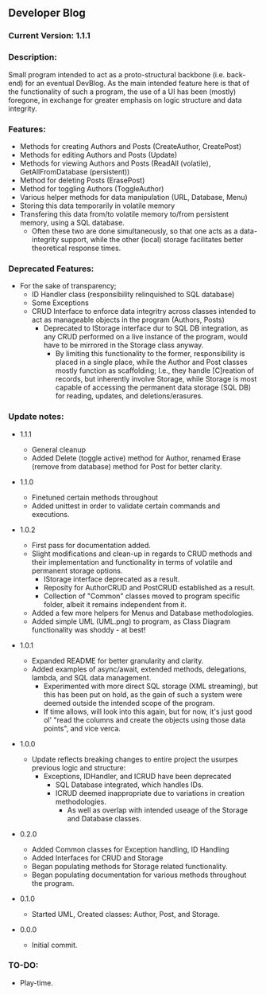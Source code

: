 ﻿## Developer Blog
### Current Version: __1.1.1__
### Description:
Small program intended to act as a proto-structural backbone (i.e. back-end) for an eventual DevBlog.
As the main intended feature here is that of the functionality of such a program, the use of a UI has been (mostly) foregone, in exchange for greater emphasis on logic structure and data integrity.

### Features:
- Methods for creating Authors and Posts (CreateAuthor, CreatePost)
- Methods for editing Authors and Posts (Update)
- Methods for viewing Authors and Posts (ReadAll (volatile), GetAllFromDatabase (persistent))
- Method for deleting Posts (ErasePost)
- Method for toggling Authors (ToggleAuthor)
- Various helper methods for data manipulation (URL, Database, Menu)
- Storing this data temporarily in volatile memory
- Transfering this data from/to volatile memory to/from persistent memory, using a SQL database.
  - Often these two are done simultaneously, so that one acts as a data-integrity support, while the other (local) storage facilitates better theoretical response times.

### Deprecated Features:
- For the sake of transparency;
  - ID Handler class (responsibility relinquished to SQL database)
  - Some Exceptions
  - CRUD Interface to enforce data integritry across classes intended to act as manageable objects in the program (Authors, Posts)
    - Deprecated to IStorage interface dur to SQL DB integration, as any CRUD performed on a live instance of the program, would have to be mirrored in the Storage class anyway.
      - By limiting this functionality to the former, responsibility is placed in a single place, while the Author and Post classes mostly function as scaffolding;
        I.e., they handle [C]reation of records, but inherently involve Storage, while Storage is most capable of accessing the permanent data storage (SQL DB) for reading, updates, and deletions/erasures.

### Update notes:
- 1.1.1
  - General cleanup
  - Added Delete (toggle active) method for Author, renamed Erase (remove from database) method for Post for better clarity.

- 1.1.0
  - Finetuned certain methods throughout
  - Added unittest in order to validate certain commands and executions.

- 1.0.2
  - First pass for documentation added.
  - Slight modifications and clean-up in regards to CRUD methods and their implementation and functionality in terms of volatile and permanent storage options.
    - IStorage interface deprecated as a result.
    - Reposity for AuthorCRUD and PostCRUD established as a result.
    - Collection of "Common" classes moved to program specific folder, albeit it remains independent from it.
  - Added a few more helpers for Menus and Database methodologies.
  - Added simple UML (UML.png) to program, as Class Diagram functionality was shoddy - at best!

- 1.0.1
  - Expanded README for better granularity and clarity.
  - Added examples of async/await, extended methods, delegations, lambda, and SQL data management.
    - Experimented with more direct SQL storage (XML streaming), but this has been put on hold, as the gain of such a system were deemed outside the intended scope of the program.
    - If time allows, will look into this again, but for now, it's just good ol' "read the columns and create the objects using those data points", and vice verca.

- 1.0.0
  - Update reflects breaking changes to entire project the usurpes previous logic and structure:
    - Exceptions, IDHandler, and ICRUD have been deprecated
      - SQL Database integrated, which handles IDs.
      - ICRUD deemed inappropriate due to variations in creation methodologies.
        - As well as overlap with intended useage of the Storage and Database classes.

- 0.2.0
  - Added Common classes for Exception handling, ID Handling
  - Added Interfaces for CRUD and Storage
  - Began populating methods for Storage related functionality.
  - Began populating documentation for various methods throughout the program.

- 0.1.0
  - Started UML, Created classes: Author, Post, and Storage.


- 0.0.0
  - Initial commit.


### TO-DO:
- Play-time.
